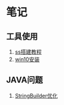 # 笔记

## 工具使用

1. [ss搭建教程](./ss搭建教程.md)
1. [win10安装](./win10安装.md)

## JAVA问题
1. [StringBuilder优化](./java/StringBuilder.md)